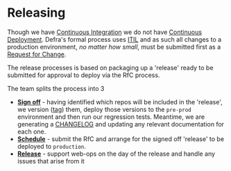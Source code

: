 # Releasing

Though we have [Continuous Integration](https://www.atlassian.com/continuous-delivery/continuous-integration) we do not have [Continuous Deployment](https://www.atlassian.com/continuous-delivery/continuous-deployment). Defra's formal process uses [ITIL](https://wiki.en.it-processmaps.com/index.php/History_of_ITIL) and as such all changes to a production environment, _no matter how small_, must be submitted first as a [Request for Change](https://wiki.en.it-processmaps.com/index.php/Checklist_Request_for_Change_RFC).

The release processes is based on packaging up a 'release' ready to be submitted for approval to deploy via the RfC process.

The team splits the process into 3

- **[Sign off](/releasing/sign_off.md)** - having identified which repos will be included in the 'release', we version ([tag](https://git-scm.com/book/en/v2/Git-Basics-Tagging)) them, deploy those versions to the `pre-prod` environment and then run our regression tests. Meantime, we are generating a [CHANGELOG](https://keepachangelog.com/en/1.0.0/) and updating any relevant documentation for each one.
- **[Schedule](/releasing/schedule.md)** - submit the RfC and arrange for the signed off 'release' to be deployed to `production`.
- **[Release](/releasing/schedule.md)** - support web-ops on the day of the release and handle any issues that arise from it
